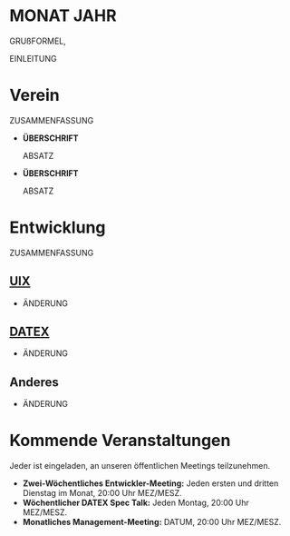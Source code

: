 # MONAT JAHR

GRUßFORMEL,

EINLEITUNG

# Verein

ZUSAMMENFASSUNG

- **ÜBERSCHRIFT**
  
  ABSATZ


- **ÜBERSCHRIFT**

  ABSATZ

# Entwicklung
ZUSAMMENFASSUNG

## [UIX](https://github.com/unyt-org/uix/pulls?q=is:closed%20created:JJJJ-MM-01..JJJJ-MM-DD)
* ÄNDERUNG

## [DATEX](https://github.com/unyt-org/datex-core-js-legacy/pulls?q=is:closed%20created:JJJJ-MM-01..JJJJ-MM-DD)
* ÄNDERUNG

## Anderes
* ÄNDERUNG

# Kommende Veranstaltungen

Jeder ist eingeladen, an unseren öffentlichen Meetings teilzunehmen.

* **Zwei-Wöchentliches Entwickler-Meeting:** Jeden ersten und dritten Dienstag im Monat, 20:00 Uhr MEZ/MESZ.
* **Wöchentlicher DATEX Spec Talk:** Jeden Montag, 20:00 Uhr MEZ/MESZ.
* **Monatliches Management-Meeting:** DATUM, 20:00 Uhr MEZ/MESZ.

